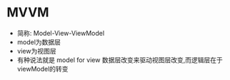 # MVVM
+ 简称: Model-View-ViewModel 
+ model为数据层
+ view为视图层
+ 有种说法就是 model for view 数据层改变来驱动视图层改变,而逻辑层在于viewModel的转变